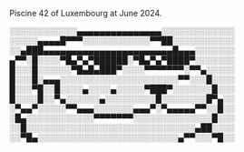 Piscine 42 of Luxembourg at June 2024.


░░░░░░░░░░░░▄▄▄▄▄▄▄▄▄▄▄▄▄▄▄░░░░░░░░░░░░░
░░░░░▄▄▄▄█▀▀▀░░░░░░░░░░░░▀▀██░░░░░░░░░░░
░░▄███▄▄▄▄▄▄▄▄▄▄▄▄▄▄▄▄▄▄▄▄▄▄▄█▄▄▄░░░░░░░
▄▀▀░█░░░░▀█▄▀▄▀██████░▀█▄▀▄▀████▀░░░░░░░
█░░░█░░░░░░▀█▄█▄███▀░░░░▀▀▀▀▀▀▀░▀▀▄░░░░░
█░░░█░▄▄▄░░░░░░░░░░░░░░░░░░░░░▀▀░░░█░░░░
█░░░▀█░░█░░░░▄░░░░▄░░░░░▀███▀░░░░░░░█░░░
█░░░░█░░▀▄░░░░░░▄░░░░░░░░░█░░░░░░░░█▀▄░░
░▀▄▄▀░░░░░▀▀▄▄▄░░░░░░░▄▄▄▀░▀▄▄▄▄▄▀▀░░█░░
░█▄░░░░░░░░░░░░▀▀▀▀▀▀▀░░░░░░░░░░░░░░█░░░
░░█░░░░░░░░░░░░░░░░░░░░░░░░░░░░░░▄██░░░░
░░▀█▄░░░░░░░░░░░░░░░░░░░░░░░░░▄▀▀░░░▀█░░